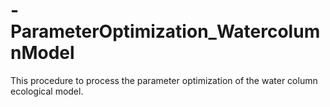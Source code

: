 # -ParameterOptimization_WatercolumnModel
This procedure to process the parameter optimization of the water column ecological model.
